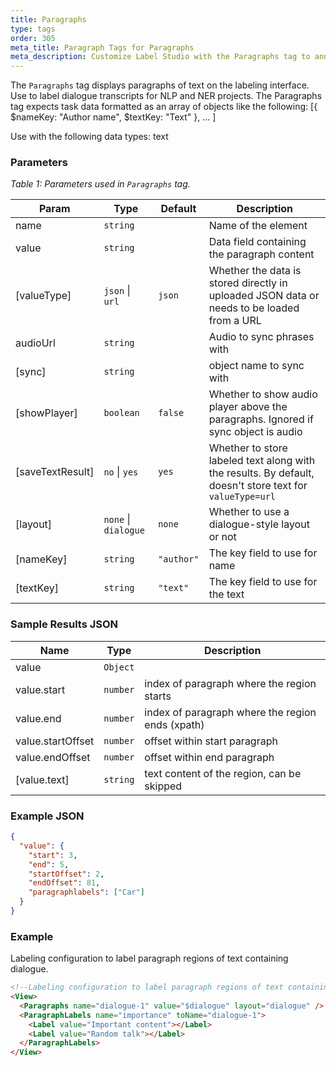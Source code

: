 ```yaml
---
title: Paragraphs
type: tags
order: 305
meta_title: Paragraph Tags for Paragraphs
meta_description: Customize Label Studio with the Paragraphs tag to annotate paragraphs for NLP and NER machine learning and data science projects.
---
```


The `Paragraphs` tag displays paragraphs of text on the labeling interface. Use to label dialogue transcripts for NLP and NER projects.
The Paragraphs tag expects task data formatted as an array of objects like the following:
[{ $nameKey: "Author name", $textKey: "Text" }, ... ]

Use with the following data types: text

### Parameters
<i> Table 1: Parameters used in `Paragraphs` tag. </i>

| Param | Type | Default | Description |
| --- | --- | --- | --- |
| name | <code>string</code> |  | Name of the element |
| value | <code>string</code> |  | Data field containing the paragraph content |
| [valueType] | <code>json</code> \| <code>url</code> | <code>json</code> | Whether the data is stored directly in uploaded JSON data or needs to be loaded from a URL |
| audioUrl | <code>string</code> |  | Audio to sync phrases with |
| [sync] | <code>string</code> |  | object name to sync with |
| [showPlayer] | <code>boolean</code> | <code>false</code> | Whether to show audio player above the paragraphs. Ignored if sync object is audio |
| [saveTextResult] | <code>no</code> \| <code>yes</code> | <code>yes</code> | Whether to store labeled text along with the results. By default, doesn't store text for `valueType=url` |
| [layout] | <code>none</code> \| <code>dialogue</code> | <code>none</code> | Whether to use a dialogue-style layout or not |
| [nameKey] | <code>string</code> | <code>&quot;author&quot;</code> | The key field to use for name |
| [textKey] | <code>string</code> | <code>&quot;text&quot;</code> | The key field to use for the text |

### Sample Results JSON

| Name | Type | Description |
| --- | --- | --- |
| value | <code>Object</code> |  |
| value.start | <code>number</code> | index of paragraph where the region starts |
| value.end | <code>number</code> | index of paragraph where the region ends (xpath) |
| value.startOffset | <code>number</code> | offset within start paragraph |
| value.endOffset | <code>number</code> | offset within end paragraph |
| [value.text] | <code>string</code> | text content of the region, can be skipped |

### Example JSON
```json
{
  "value": {
    "start": 3,
    "end": 5,
    "startOffset": 2,
    "endOffset": 81,
    "paragraphlabels": ["Car"]
  }
}
```

### Example
Labeling configuration to label paragraph regions of text containing dialogue.

```html
<!--Labeling configuration to label paragraph regions of text containing dialogue-->
<View>
  <Paragraphs name="dialogue-1" value="$dialogue" layout="dialogue" />
  <ParagraphLabels name="importance" toName="dialogue-1">
    <Label value="Important content"></Label>
    <Label value="Random talk"></Label>
  </ParagraphLabels>
</View>
```
